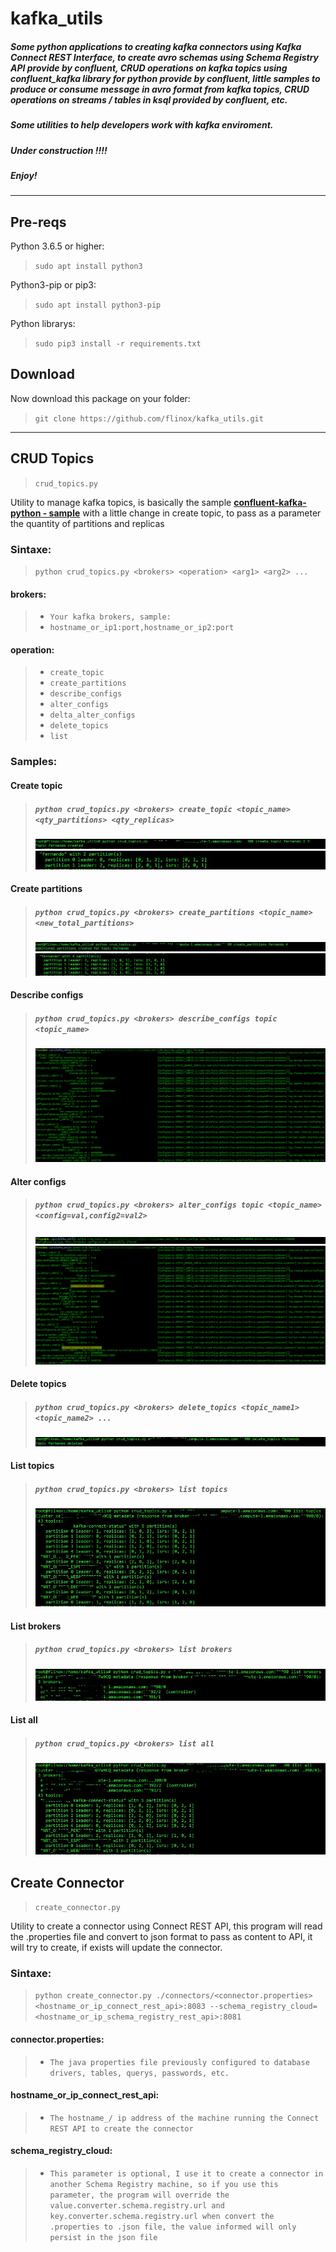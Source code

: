 # kafka_utils

##### Some python applications to creating kafka connectors using Kafka Connect REST Interface, to create avro schemas using Schema Registry API provide by confluent, CRUD operations on kafka topics using confluent_kafka library for python provide by confluent, little samples to produce or consume message in avro format from kafka topics, CRUD operations on streams / tables in ksql provided by confluent, etc.

##### Some utilities to help developers work with kafka enviroment.

##### Under construction !!!!

##### Enjoy!

***
## Pre-reqs

Python 3.6.5 or higher:
> `sudo apt install python3`

Python3-pip or pip3:
> `sudo apt install python3-pip`

Python librarys:
> `sudo pip3 install -r requirements.txt`


## Download

Now download this package on your folder:
> `git clone https://github.com/flinox/kafka_utils.git`

***
## CRUD Topics
> `crud_topics.py`

Utility to manage kafka topics, is basically the sample **[confluent-kafka-python - sample](https://github.com/confluentinc/confluent-kafka-python/blob/master/examples/adminapi.py)** with a little change in create topic, to pass as a parameter the quantity of partitions and replicas

### Sintaxe: 
> `python crud_topics.py <brokers> <operation> <arg1> <arg2> ...`

#### brokers: 
>* `Your kafka brokers, sample:`
>* `hostname_or_ip1:port,hostname_or_ip2:port`

#### operation:
>* `create_topic`
>* `create_partitions`
>* `describe_configs`
>* `alter_configs`
>* `delta_alter_configs`
>* `delete_topics`
>* `list`

### Samples:

#### Create topic
>##### `python crud_topics.py <brokers> create_topic <topic_name> <qty_partitions> <qty_replicas>`
>![Topic created](/images/crud_topics_create.jpg)
>![When you list the topic created to check](/images/crud_topics_create_list.jpg)

#### Create partitions
>##### `python crud_topics.py <brokers> create_partitions <topic_name> <new_total_partitions>`
>![Topic created](/images/crud_topics_partition_create.jpg)
>![When you list the topic created to check](/images/crud_topics_partition_create_list.jpg)

#### Describe configs
>##### `python crud_topics.py <brokers> describe_configs topic <topic_name> `
>![Topic created](/images/crud_topics_describe_configs.png)

#### Alter configs
>##### `python crud_topics.py <brokers> alter_configs topic <topic_name> <config=val,config2=val2> `
>![Topic created](/images/crud_topics_alter_configs.png)
>![When you describe topic again](/images/crud_topics_alter_configs_describe.png)

#### Delete topics
>##### `python crud_topics.py <brokers> delete_topics <topic_name1> <topic_name2> ...`
>![Topic deleted](/images/crud_topics_delete.jpg)

#### List topics
>##### `python crud_topics.py <brokers> list topics`
>![List topics](/images/crud_topics_list.jpg)

#### List brokers
>##### `python crud_topics.py <brokers> list brokers`
>![List brokers](/images/crud_topics_brokers.jpg)

#### List all
>##### `python crud_topics.py <brokers> list all`
>![List topics and brokers](/images/crud_topics_all.jpg)



## Create Connector
> `create_connector.py`

Utility to create a connector using Connect REST API, this program will read the .properties file and convert to json format to pass as content to API, it will try to create, if exists will update the connector. 

### Sintaxe: 
> `python create_connector.py ./connectors/<connector.properties> <hostname_or_ip_connect_rest_api>:8083 --schema_registry_cloud=<hostname_or_ip_schema_registry_rest_api>:8081`

#### connector.properties: 
>* `The java properties file previously configured to database drivers, tables, querys, passwords, etc.`

#### hostname_or_ip_connect_rest_api: 
>* `The hostname_/ ip address of the machine running the Connect REST API to create the connector`

#### schema_registry_cloud: 
>* `This parameter is optional, I use it to create a connector in another Schema Registry machine, so if you use this parameter, the program will override the value.converter.schema.registry.url and key.converter.schema.registry.url when convert the .properties to .json file, the value informed will only persist in the json file`
